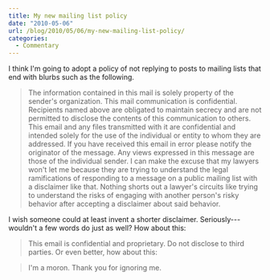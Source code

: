 ```yaml
---
title: My new mailing list policy
date: "2010-05-06"
url: /blog/2010/05/06/my-new-mailing-list-policy/
categories:
  - Commentary
---
```

I think I'm going to adopt a policy of not replying to posts to mailing lists that end with blurbs such as the following.

> The information contained in this mail is solely property of the sender's organization. This mail communication is confidential. Recipients named above are obligated to maintain secrecy and are not permitted to disclose the contents of this communication to others. This email and any files transmitted with it are confidential and intended solely for the use of the individual or entity to whom they are addressed. If you have received this email in error please notify the originator of the message. Any views expressed in this message are those of the individual sender.
I can make the excuse that my lawyers won't let me because they are trying to understand the legal ramifications of responding to a message on a public mailing list with a disclaimer like that. Nothing shorts out a lawyer's circuits like trying to understand the risks of engaging with another person's risky behavior after accepting a disclaimer about said behavior.

I wish someone could at least invent a shorter disclaimer. Seriously---wouldn't a few words do just as well? How about this:

> This email is confidential and proprietary. Do not disclose to third parties.
Or even better, how about this:

> I'm a moron. Thank you for ignoring me.


